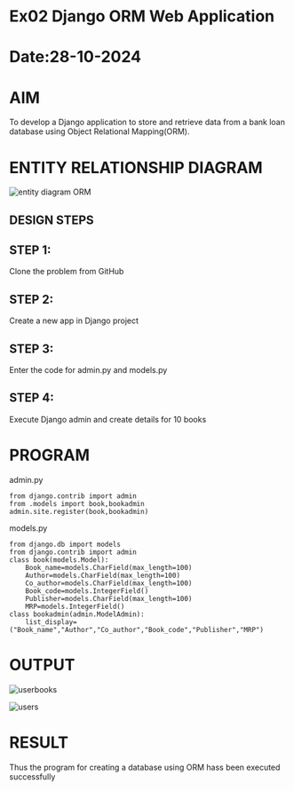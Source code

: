 # Ex02 Django ORM Web Application
# Date:28-10-2024
# AIM
To develop a Django application to store and retrieve data from a bank loan database using Object Relational Mapping(ORM).

# ENTITY RELATIONSHIP DIAGRAM
![entity diagram ORM](https://github.com/user-attachments/assets/0cd750e9-0f7b-4a5b-b6cc-4867a8c8502d)

## DESIGN STEPS
## STEP 1:
Clone the problem from GitHub

## STEP 2:
Create a new app in Django project

## STEP 3:
Enter the code for admin.py and models.py

## STEP 4:
Execute Django admin and create details for 10 books

# PROGRAM
admin.py
~~~
from django.contrib import admin
from .models import book,bookadmin
admin.site.register(book,bookadmin)
~~~
models.py
~~~
from django.db import models
from django.contrib import admin
class book(models.Model):
    Book_name=models.CharField(max_length=100)
    Author=models.CharField(max_length=100)
    Co_author=models.CharField(max_length=100)
    Book_code=models.IntegerField()
    Publisher=models.CharField(max_length=100)
    MRP=models.IntegerField()
class bookadmin(admin.ModelAdmin):
    list_display=("Book_name","Author","Co_author","Book_code","Publisher","MRP")
~~~
# OUTPUT
![userbooks](https://github.com/user-attachments/assets/5e16010f-af7d-4481-bc5a-cdcfd275913a)

![users](https://github.com/user-attachments/assets/f78774d7-6a2e-4fa7-b121-ecf44a463704)


# RESULT
Thus the program for creating a database using ORM hass been executed successfully
